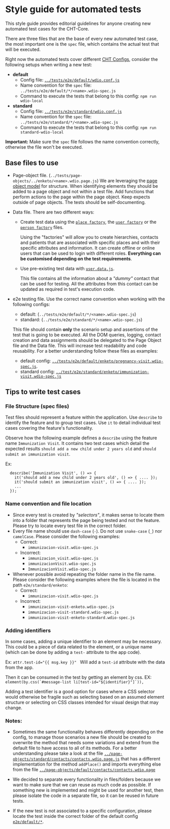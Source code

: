 # Style guide for automated tests

This style guide provides editorial guidelines for anyone creating new automated test cases for the CHT-Core.

There are three files that are the base of every new automated test case, the most important one is the `spec` file, which contains the actual test that will be executed. 

Right now the automated tests cover different [CHT Configs](../config/), consider the following setups when writing a new test:
* **default**
    * Config file: [`../tests/e2e/default/wdio.conf.js`](e2e/default/wdio.conf.js)
    * Name convention for the `spec` file: `../tests/e2e/default/*/<name>.wdio-spec.js`
    * Command to execute the tests that belong to this config:  `npm run wdio-local`
* **standard**
    * Config file: [`../tests/e2e/standard/wdio.conf.js`](e2e/standard/wdio.conf.js)
    * Name convention for the `spec` file: `../tests/e2e/standard/*/<name>.wdio-spec.js`
    * Command to execute the tests that belong to this config:  `npm run standard-wdio-local`

**Important:** Make sure the `spec` file follows the name convention correctly, otherwise the file won't be executed. 

## Base files to use

* Page-object file. (`../tests/page-objects/../enketo/<name>.wdio.page.js`)
    We are leveraging the [page object model](https://www.thoughtworks.com/insights/blog/using-page-objects-overcome-protractors-shortcomings) for structure. When identifying elements they should be added to a page object and not within a test file. Add functions that perform actions to the page within the page object. Keep expects outside of page objects. The tests should be self-documenting.

* Data file. There are two different ways:
  * Create test data using the [`place factory`](factories/cht/contacts/place.js), the [`user factory`](factories/cht/users/users.js) or the [`person factory`](factories/cht/contacts/person.js) files.
  
    Using the "factories" will allow you to create hierarchies, contacts and patients that are associated with specific places and with their specific attributes and information. It can create offline or online users that can be used to login with different roles. **Everything can be customised depending on the test requirements**.
  * Use pre-existing test data with [`user.data.js`](page-objects/default/users/user.data.js).  
  
    This file contains all the information about a _"dummy"_ contact that can be used for testing. All the attributes from this contact can be updated as required in test's execution code.

* e2e testing file. Use the correct name convention when working with the following configs:
    - default: (`../tests/e2e/default/*/<name>.wdio-spec.js`) 
    - standard: (`../tests/e2e/standard/*/<name>.wdio-spec.js`)

    This file should contain **only** the scenario setup and assertions of the test that is going to be executed. All the DOM queries, logging, contact creation and data assignments should be delegated to the Page Object file and the Data file. This will increase test readability and code reusability. For a better understanding follow these files as examples:
    * default config: [`../tests/e2e/default/enketo/pregnancy-visit.wdio-spec.js`](e2e/default/enketo/pregnancy-visit.wdio-spec.js).
    * standard config: [`../test/e2e/standard/enketo/immunization-visit.wdio-spec.js`](e2e/standard/enketo/immunization-visit.wdio-spec.js)

## Tips to write test cases
### File Structure (spec files)

Test files should represent a feature within the application. Use `describe` to identify the feature and to group test cases. Use `it` to detail individual test cases covering the feature's functionality.

Observe how the following example defines a `describe` using the feature name `Immunization Visit`. It contains two test cases which detail the expected results `should add a new child under 2 years old` and `should submit an immunization visit`.

Ex: 
```
  describe('Immunization Visit', () => {
    it('should add a new child under 2 years old', () => { .... });
    it('should submit an immunization visit', () => { .... });
    ...
  });
```

### Name convention and file location

* Since every test is created by _"selectors"_, it makes sense to locate them into a folder that represents the page being tested and not the feature. Please try to locate every test file in the correct folder.
* Every file name should use `dash-case` (`-`). Do not use `snake-case` (`_`) nor `camelCase`. Please consider the following examples:
  * Correct:
    * `immunizacion-visit.wdio-spec.js`
  * Incorrect:
    * `immunizacion_visit.wdio-spec.js`
    * `immunizacionVisit.wdio-spec.js`
    * `ImmunizacionVisit.wdio-spec.js`
* Whenever possible avoid repeating the folder name in the file name. Please consider the following examples where the file is located in the path `e2e/standard/enketo`:
  * Correct:
    * `immunizacion-visit.wdio-spec.js`
  * Incorrect:
    * `immunizacion-visit-enketo.wdio-spec.js`
    * `immunizacion-visit-standard.wdio-spec.js`
    * `immunizacion-visit-enketo-standard.wdio-spec.js`

### Adding identifiers
In some cases, adding a unique identifier to an element may be necessary. This could be a piece of data related to the element, or a unique name (which can be done by adding a `test-` attribute to the app code).

Ex:  `attr.test-id="{{ msg.key }}" ` Will add a `test-id` attribute with the data from the app.

Then it can be consumed in the test by getting an element by css. EX: ``element(by.css(`#message-list li[test-id="${identifier}"]`)),``

Adding a test identifier is a good option for cases where a CSS selector would otherwise be fragile such as selecting based on an assumed element structure or selecting on CSS classes intended for visual design that may change.

### Notes:

* Sometimes the same functionality behaves differently depending on the config, to manage those scenarios a new file should be created to overwrite the method that needs some variations and extend from the default file to have access to all of its methods.
For a better understanding please take a look at the file [`../page-objects/standard/contacts/contacts.wdio.page.js`](page-objects/standard/contacts/contacts.wdio.page.js) that has a different implementation for the method `addPlace()` and imports everything else from the file [`../page-objects/default/contacts/contacts.wdio.page`](page-objects/default/contacts/contacts.wdio.page.js)

* We decided to separate every functionality in files/folders because we want to make sure that we can reuse as much code as possible. If something new is implemented and might be used for another test, then please isolate the code in a separate file, so it can be reused in future tests.

* If the new test is not associated to a specific configuration, please locate the test inside the correct folder of the default config [`e2e/default/*`](e2e/default/). 
